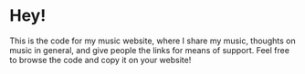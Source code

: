 # Hey!

This is the code for my music website, where I share my music, thoughts on music in general, and give people the links for means of support. Feel free to browse the code and copy it on your website!